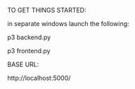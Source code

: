TO GET THINGS STARTED:

in separate windows launch the following:

p3 backend.py

p3 frontend.py

BASE URL:

http://localhost:5000/
